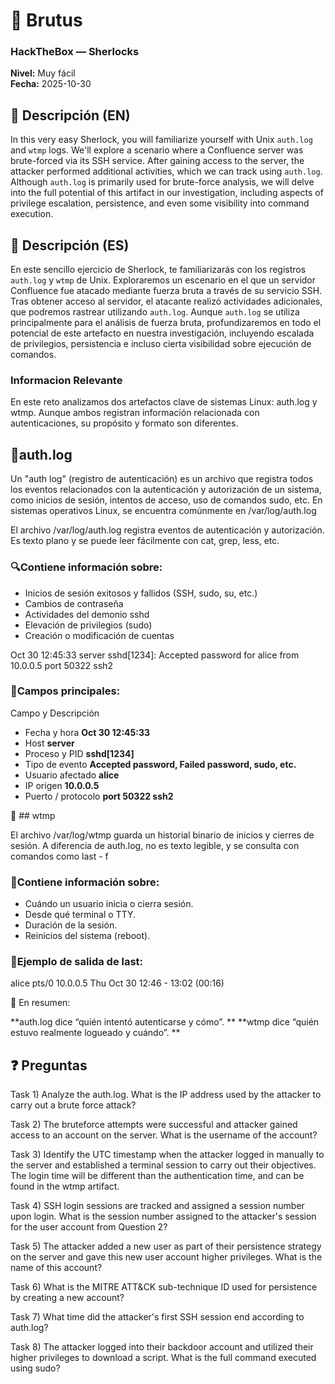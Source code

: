 # 📝 Brutus

### HackTheBox — Sherlocks

**Nivel:** Muy fácil  
**Fecha:** 2025-10-30


## 🔎 Descripción (EN)
In this very easy Sherlock, you will familiarize yourself with Unix `auth.log` and `wtmp` logs. We'll explore a scenario where a Confluence server was brute-forced via its SSH service. After gaining access to the server, the attacker performed additional activities, which we can track using `auth.log`. Although `auth.log` is primarily used for brute-force analysis, we will delve into the full potential of this artifact in our investigation, including aspects of privilege escalation, persistence, and even some visibility into command execution.


## 🔎 Descripción (ES)
En este sencillo ejercicio de Sherlock, te familiarizarás con los registros `auth.log` y `wtmp` de Unix. Exploraremos un escenario en el que un servidor Confluence fue atacado mediante fuerza bruta a través de su servicio SSH. Tras obtener acceso al servidor, el atacante realizó actividades adicionales, que podremos rastrear utilizando `auth.log`. Aunque `auth.log` se utiliza principalmente para el análisis de fuerza bruta, profundizaremos en todo el potencial de este artefacto en nuestra investigación, incluyendo escalada de privilegios, persistencia e incluso cierta visibilidad sobre ejecución de comandos.

### Informacion Relevante
En este reto analizamos dos artefactos clave de sistemas Linux: auth.log y wtmp.
Aunque ambos registran información relacionada con autenticaciones, su propósito y formato son diferentes.

## 📜auth.log
Un "auth log" (registro de autenticación) es un archivo que registra todos los eventos relacionados con la autenticación y autorización de un sistema, como inicios de sesión, intentos de acceso, uso de comandos sudo, etc. 
En sistemas operativos Linux, se encuentra comúnmente en /var/log/auth.log

El archivo /var/log/auth.log registra eventos de autenticación y autorización.
Es texto plano y se puede leer fácilmente con cat, grep, less, etc.

### 🔍Contiene información sobre:

- Inicios de sesión exitosos y fallidos (SSH, sudo, su, etc.)
- Cambios de contraseña
- Actividades del demonio sshd
- Elevación de privilegios (sudo)
- Creación o modificación de cuentas

Oct 30 12:45:33 server sshd[1234]: Accepted password for alice from 10.0.0.5 port 50322 ssh2

### 🧠Campos principales:
Campo	y Descripción
- Fecha y hora	**Oct 30 12:45:33**
- Host	**server**
- Proceso y PID	**sshd[1234]**
- Tipo de evento	**Accepted password, Failed password, sudo, etc.**
- Usuario afectado	**alice**
- IP origen	**10.0.0.5**
- Puerto / protocolo	**port 50322 ssh2**

📂 ## wtmp

El archivo /var/log/wtmp guarda un historial binario de inicios y cierres de sesión.
A diferencia de auth.log, no es texto legible, y se consulta con comandos como last - f

### 🧩Contiene información sobre:

- Cuándo un usuario inicia o cierra sesión.
- Desde qué terminal o TTY.
- Duración de la sesión.
- Reinicios del sistema (reboot).

### 🧠Ejemplo de salida de last:
alice   pts/0    10.0.0.5   Thu Oct 30 12:46 - 13:02  (00:16)

💬 En resumen:

**auth.log dice “quién intentó autenticarse y cómo”.
**
**wtmp dice “quién estuvo realmente logueado y cuándo”.
**

## ❓ Preguntas

Task 1) Analyze the auth.log. What is the IP address used by the attacker to carry out a brute force attack?

Task 2) The bruteforce attempts were successful and attacker gained access to an account on the server. What is the username of the account?

Task 3) Identify the UTC timestamp when the attacker logged in manually to the server and established a terminal session to carry out their objectives. The login time will be different than the authentication time, and can be found in the wtmp artifact.

Task 4) SSH login sessions are tracked and assigned a session number upon login. What is the session number assigned to the attacker's session for the user account from Question 2?

Task 5) The attacker added a new user as part of their persistence strategy on the server and gave this new user account higher privileges. What is the name of this account?

Task 6) What is the MITRE ATT&CK sub-technique ID used for persistence by creating a new account?

Task 7) What time did the attacker's first SSH session end according to auth.log?

Task 8) The attacker logged into their backdoor account and utilized their higher privileges to download a script. What is the full command executed using sudo?




<!-- y
## 📁 Artefactos relevantes
- `/var/log/auth.log` — Autenticación SSH, sudo, su, etc.  
- `/var/log/wtmp` — Registra logins/logouts (uso con `last`).  
- `~/.ssh/authorized_keys` — Posible persistencia vía clave SSH.  
- Otros logs (opcionales): `/var/log/syslog`, `~/.bash_history`.

 -->
